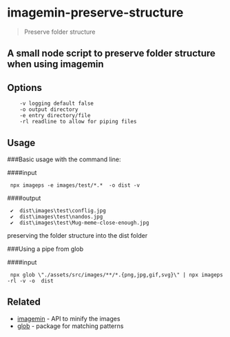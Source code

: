 # imagemin-preserve-structure

> Preserve folder structure

## A small node script to preserve folder structure when using imagemin

## Options

```
    -v logging default false
    -o output directory
    -e entry directory/file
    -rl readline to allow for piping files
```

## Usage

###Basic usage with the command line:

####input

```
 npx imageps -e images/test/*.*  -o dist -v
```

####output

```
 ✔  dist\images\test\conflig.jpg
 ✔  dist\images\test\nandos.jpg
 ✔  dist\images\test\Mug-meme-close-enough.jpg
```

preserving the folder structure into the dist folder

###Using a pipe from glob

####input

```
 npx glob \"./assets/src/images/**/*.{png,jpg,gif,svg}\" | npx imageps -rl -v -o  dist
```

## Related

* [imagemin](https://github.com/imagemin/imagemin) - API to minify the images
* [glob](https://github.com/isaacs/node-glob) - package for matching patterns
